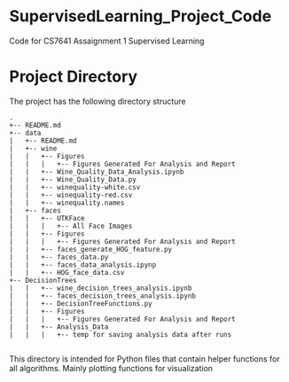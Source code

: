 # SupervisedLearning_Project_Code
Code for CS7641 Assaignment 1 Supervised Learning 

# Project Directory
The project has the following directory structure

```
.
+-- README.md
+-- data
|   +-- README.md
|   +-- wine
|   |   +-- Figures
|   |   |   +-- Figures Generated For Analysis and Report
|   |   +-- Wine_Quality_Data_Analysis.ipynb
|   |   +-- Wine_Quality_Data.py
|   |   +-- winequality-white.csv
|   |   +-- winequality-red.csv
|   |   +-- winequality.names
|   +-- faces
|   |   +-- UTKFace
|   |   |   +-- All Face Images
|   |   +-- Figures
|   |   |   +-- Figures Generated For Analysis and Report
|   |   +-- faces_generate_HOG_feature.py
|   |   +-- faces_data.py
|   |   +-- faces_data_analysis.ipynp
|   |   +-- HOG_face_data.csv
+-- DecisionTrees
|   |   +-- wine_decision_trees_analysis.ipynb
|   |   +-- faces_decision_trees_analysis.ipynb
|   |   +-- DecisionTreeFunctions.py
|   |   +-- Figures
|   |   |   +-- Figures Generated For Analysis and Report
|   |   +-- Analysis_Data
|   |   |   +-- temp for saving analysis data after runs


```

This directory is intended for Python files that contain helper functions for all algorithms. Mainly plotting functions for visualization
